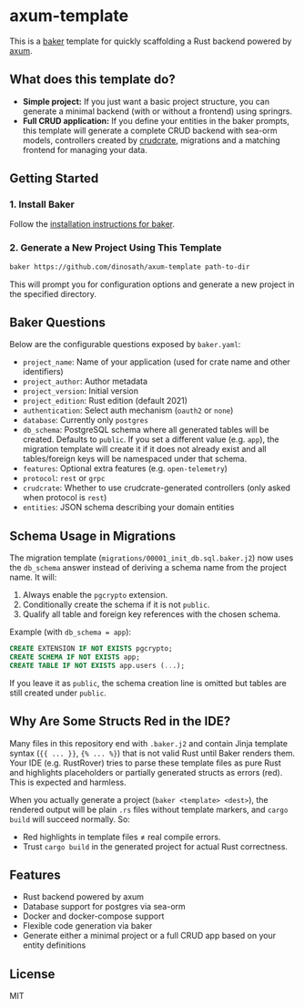 # axum-template

This is a [baker](https://github.com/aliev/baker) template for quickly scaffolding a Rust backend powered by [axum](https://github.com/tokio-rs/axum).

## What does this template do?

- **Simple project:** If you just want a basic project structure, you can generate a minimal backend (with or without a frontend) using springrs.
- **Full CRUD application:** If you define your entities in the baker prompts, this template will generate a complete CRUD backend with sea-orm models, controllers created by [crudcrate](https://github.com/evanjt/crudcrate), migrations and a matching frontend for managing your data.

## Getting Started

### 1. Install Baker

Follow the [installation instructions for baker](https://github.com/aliev/baker?tab=readme-ov-file#installation).

### 2. Generate a New Project Using This Template

```sh
baker https://github.com/dinosath/axum-template path-to-dir
```

This will prompt you for configuration options and generate a new project in the specified directory.

## Baker Questions

Below are the configurable questions exposed by `baker.yaml`:

- `project_name`: Name of your application (used for crate name and other identifiers)
- `project_author`: Author metadata
- `project_version`: Initial version
- `project_edition`: Rust edition (default 2021)
- `authentication`: Select auth mechanism (`oauth2` or `none`)
- `database`: Currently only `postgres`
- `db_schema`: PostgreSQL schema where all generated tables will be created. Defaults to `public`. If you set a different value (e.g. `app`), the migration template will create it if it does not already exist and all tables/foreign keys will be namespaced under that schema.
- `features`: Optional extra features (e.g. `open-telemetry`)
- `protocol`: `rest` or `grpc`
- `crudcrate`: Whether to use crudcrate-generated controllers (only asked when protocol is `rest`)
- `entities`: JSON schema describing your domain entities

## Schema Usage in Migrations

The migration template (`migrations/00001_init_db.sql.baker.j2`) now uses the `db_schema` answer instead of deriving a schema name from the project name. It will:

1. Always enable the `pgcrypto` extension.
2. Conditionally create the schema if it is not `public`.
3. Qualify all table and foreign key references with the chosen schema.

Example (with `db_schema = app`):

```sql
CREATE EXTENSION IF NOT EXISTS pgcrypto;
CREATE SCHEMA IF NOT EXISTS app;
CREATE TABLE IF NOT EXISTS app.users (...);
```

If you leave it as `public`, the schema creation line is omitted but tables are still created under `public`.

## Why Are Some Structs Red in the IDE?

Many files in this repository end with `.baker.j2` and contain Jinja template syntax (`{{ ... }}`, `{% ... %}`) that is not valid Rust until Baker renders them. Your IDE (e.g. RustRover) tries to parse these template files as pure Rust and highlights placeholders or partially generated structs as errors (red). This is expected and harmless.

When you actually generate a project (`baker <template> <dest>`), the rendered output will be plain `.rs` files without template markers, and `cargo build` will succeed normally. So:

- Red highlights in template files ≠ real compile errors.
- Trust `cargo build` in the generated project for actual Rust correctness.

## Features
- Rust backend powered by axum
- Database support for postgres via sea-orm
- Docker and docker-compose support
- Flexible code generation via baker
- Generate either a minimal project or a full CRUD app based on your entity definitions

## License
MIT
